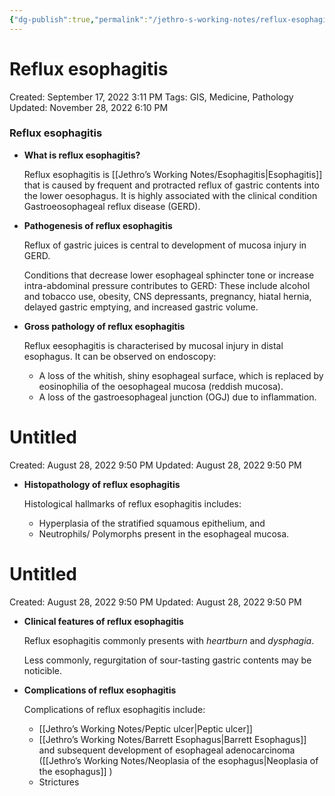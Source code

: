 ```yaml
---
{"dg-publish":true,"permalink":"/jethro-s-working-notes/reflux-esophagitis/","dgPassFrontmatter":true}
---
```



# Reflux esophagitis

Created: September 17, 2022 3:11 PM
Tags: GIS, Medicine, Pathology
Updated: November 28, 2022 6:10 PM

### Reflux esophagitis

- **What is reflux esophagitis?**
    
    Reflux esophagitis is [[Jethro’s Working Notes/Esophagitis\|Esophagitis]]  that is caused by frequent and protracted reflux of gastric contents into the lower oesophagus. It is highly associated with the clinical condition Gastroeosophageal reflux disease (GERD). 
    
- **Pathogenesis of reflux esophagitis**
    
    Reflux of gastric juices is central to development of mucosa injury in GERD.
    
    Conditions that decrease lower esophageal sphincter tone or increase intra-abdominal pressure contributes to GERD: These include alcohol and tobacco use, obesity, CNS depressants, pregnancy, hiatal hernia, delayed gastric emptying, and increased gastric volume.
    
- **Gross pathology of reflux esophagitis**
    
    Reflux eesophagitis is characterised by mucosal injury in distal esophagus. It can be observed on endoscopy:
    
    - A loss of the whitish, shiny esophageal surface, which is replaced by eosinophilia of the oesophageal mucosa (reddish mucosa).
    - A loss of the gastroesophageal junction (OGJ) due to inflammation.
    
    
<div class="transclusion internal-embed is-loaded"><div class="markdown-embed">





# Untitled

Created: August 28, 2022 9:50 PM
Updated: August 28, 2022 9:50 PM

</div></div>

    
- **Histopathology of reflux esophagitis**
    
    Histological hallmarks of reflux esophagitis includes:
    
    - Hyperplasia of the stratified squamous epithelium, and
    - Neutrophils/ Polymorphs present in the esophageal mucosa.
    
    
<div class="transclusion internal-embed is-loaded"><div class="markdown-embed">





# Untitled

Created: August 28, 2022 9:50 PM
Updated: August 28, 2022 9:50 PM

</div></div>

    
- **Clinical features of reflux esophagitis**
    
    Reflux esophagitis commonly presents with *heartburn* and *dysphagia*. 
    
    Less commonly, regurgitation of sour-tasting gastric contents may be noticible.
    
- **Complications of reflux esophagitis**
    
    Complications of reflux esophagitis include:
    
    - [[Jethro’s Working Notes/Peptic ulcer\|Peptic ulcer]]
    - [[Jethro’s Working Notes/Barrett Esophagus\|Barrett Esophagus]] and subsequent development of esophageal adenocarcinoma ([[Jethro’s Working Notes/Neoplasia of the esophagus\|Neoplasia of the esophagus]] )
    - Strictures